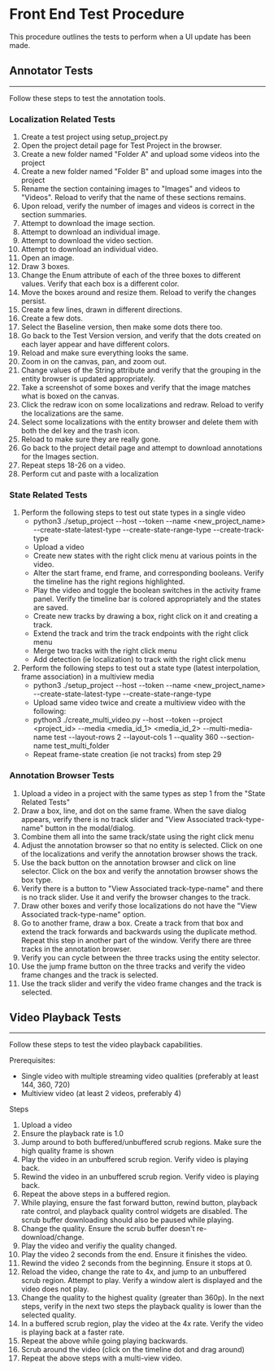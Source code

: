 # Front End Test Procedure
This procedure outlines the tests to perform when a UI update has been made.

## Annotator Tests
------------------
Follow these steps to test the annotation tools.

### Localization Related Tests
1) Create a test project using setup_project.py
2) Open the project detail page for Test Project in the browser.
3) Create a new folder named "Folder A" and upload some videos into the project
4) Create a new folder named "Folder B" and upload some images into the project
5) Rename the section containing images to "Images" and videos to "Videos". Reload to verify that the name of these sections remains.
6) Upon reload, verify the number of images and videos is correct in the section summaries.
7) Attempt to download the image section.
8) Attempt to download an individual image.
9) Attempt to download the video section.
10) Attempt to download an individual video.
11) Open an image.
12) Draw 3 boxes.
13) Change the Enum attribute of each of the three boxes to different values. Verify that each box is a different color.
14) Move the boxes around and resize them. Reload to verify the changes persist.
15) Create a few lines, drawn in different directions.
16) Create a few dots.
17) Select the Baseline version, then make some dots there too.
18) Go back to the Test Version version, and verify that the dots created on each layer appear and have different colors.
19) Reload and make sure everything looks the same.
20) Zoom in on the canvas, pan, and zoom out.
21) Change values of the String attribute and verify that the grouping in the entity browser is updated appropriately.
22) Take a screenshot of some boxes and verify that the image matches what is boxed on the canvas.
23) Click the redraw icon on some localizations and redraw. Reload to verify the localizations are the same.
24) Select some localizations with the entity browser and delete them with both the del key and the trash icon.
25) Reload to make sure they are really gone.
26) Go back to the project detail page and attempt to download annotations for the Images section.
27) Repeat steps 18-26 on a video.
28) Perform cut and paste with a localization

### State Related Tests
1) Perform the following steps to test out state types in a single video
    - python3 ./setup_project --host <host> --token <token> --name <new_project_name> --create-state-latest-type --create-state-range-type --create-track-type
    - Upload a video
    - Create new states with the right click menu at various points in the video.
    - Alter the start frame, end frame, and corresponding booleans. Verify the timeline has the right regions highlighted.
    - Play the video and toggle the boolean switches in the activity frame panel. Verify the timeline bar is colored appropriately and the states are saved.
    - Create new tracks by drawing a box, right click on it and creating a track.
    - Extend the track and trim the track endpoints with the right click menu
    - Merge two tracks with the right click menu
    - Add detection (ie localization) to track with the right click menu
2) Perform the following steps to test out a state type (latest interpolation, frame association) in a multiview media
    - python3 ./setup_project --host <host> --token <token> --name <new_project_name> --create-state-latest-type --create-state-range-type
    - Upload same video twice and create a multiview video with the following:
    - python3 ./create_multi_video.py --host <host> --token <token> --project <project_id> --media <media_id_1> <media_id_2> --multi-media-name test --layout-rows 2 --layout-cols 1 --quality 360 --section-name test_multi_folder
    - Repeat frame-state creation (ie not tracks) from step 29

### Annotation Browser Tests
1) Upload a video in a project with the same types as step 1 from the "State Related Tests"
2) Draw a box, line, and dot on the same frame. When the save dialog appears, verify there is no track slider and "View Associated track-type-name" button in the modal/dialog.
3) Combine them all into the same track/state using the right click menu
4) Adjust the annotation browser so that no entity is selected. Click on one of the localizations and verify the annotation browser shows the track.
5) Use the back button on the annotation browser and click on line selector. Click on the box and verify the annotation browser shows the box type.
6) Verify there is a button to "View Associated track-type-name" and there is no track slider. Use it and verify the browser changes to the track.
7) Draw other boxes and verify those localizations do not have the "View Associated track-type-name" option.
8) Go to another frame, draw a box. Create a track from that box and extend the track forwards and backwards using the duplicate method. Repeat this step in another part of the window. Verify there are three tracks in the annotation browser.
9) Verify you can cycle between the three tracks using the entity selector.
10) Use the jump frame button on the three tracks and verify the video frame changes and the track is selected.
11) Use the track slider and verify the video frame changes and the track is selected.

## Video Playback Tests
-----------------------
Follow these steps to test the video playback capabilities.

Prerequisites:
- Single video with multiple streaming video qualities (preferably at least 144, 360, 720)
- Multiview video (at least 2 videos, preferably 4)

Steps
1) Upload a video
2) Ensure the playback rate is 1.0
3) Jump around to both buffered/unbuffered scrub regions. Make sure the high quality frame is shown
4) Play the video in an unbuffered scrub region. Verify video is playing back.
5) Rewind the video in an unbuffered scrub region. Verify video is playing back.
6) Repeat the above steps in a buffered region. 
7) While playing, ensure the fast forward button, rewind button, playback rate control, and playback quality control widgets are disabled. The scrub buffer downloading should also be paused while playing.
8) Change the quality. Ensure the scrub buffer doesn't re-download/change.
9) Play the video and verifiy the quality changed.
10) Play the video 2 seconds from the end. Ensure it finishes the video.
11) Rewind the video 2 seconds from the beginning. Ensure it stops at 0.
12) Reload the video, change the rate to 4x, and jump to an unbuffered scrub region. Attempt to play. Verify a window alert is displayed and the video does not play.
13) Change the quality to the highest quality (greater than 360p). In the next steps, verify in the next two steps the playback quality is lower than the selected quality.
14) In a buffered scrub region, play the video at the 4x rate. Verify the video is playing back at a faster rate.
15) Repeat the above while going playing backwards.
16) Scrub around the video (click on the timeline dot and drag around)
17) Repeat the above steps with a multi-view video.
